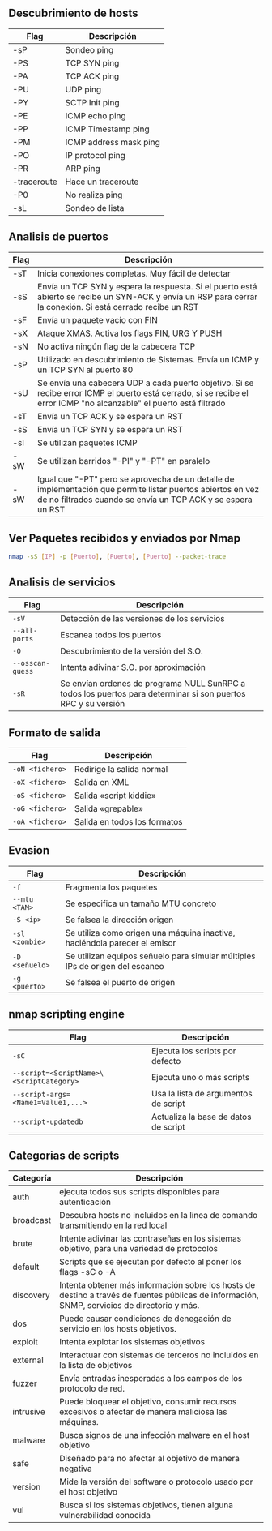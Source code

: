 ## Descubrimiento de hosts

| Flag        | Descripción            |
| ----------- | ---------------------- |
| -sP         | Sondeo ping            |
| -PS         | TCP SYN ping           |
| -PA         | TCP ACK ping           |
| -PU         | UDP ping               |
| -PY         | SCTP Init ping         |
| -PE         | ICMP echo ping         |
| -PP         | ICMP Timestamp ping    |
| -PM         | ICMP address mask ping |
| -PO         | IP protocol ping       |
| -PR         | ARP ping               |
| -traceroute | Hace un traceroute     |
| -P0         | No realiza ping        |
| -sL         | Sondeo de lista        |

## Analisis de puertos
| Flag | Descripción                                                                                                                                                                |
| ---- | -------------------------------------------------------------------------------------------------------------------------------------------------------------------------- |
| -sT  | Inicia conexiones completas. Muy fácil de detectar                                                                                                                         |
| -sS  | Envía un TCP SYN y espera la respuesta. Si el puerto está abierto se recibe un SYN-ACK y envía un RSP para cerrar la conexión. Si está cerrado recibe un RST               |
| -sF  | Envía un paquete vacío con FIN                                                                                                                                             |
| -sX  | Ataque XMAS. Activa los flags FIN, URG Y PUSH                                                                                                                              |
| -sN  | No activa ningún flag de la cabecera TCP                                                                                                                                   |
| -sP  | Utilizado en descubrimiento de Sistemas. Envía un ICMP y un TCP SYN al puerto 80                                                                                           |
| -sU  | Se envía una cabecera UDP a cada puerto objetivo. Si se recibe error ICMP el puerto está cerrado, si se recibe el error ICMP "no alcanzable" el puerto está filtrado       |
| -sT  | Envía un TCP ACK y se espera un RST                                                                                                                                        |
| -sS  | Envía un TCP SYN y se espera un RST                                                                                                                                        |
| -sI  | Se utilizan paquetes ICMP                                                                                                                                                  |
| -sW  | Se utilizan barridos "-PI" y "-PT" en paralelo                                                                                                                             |
| -sW  | Igual que "-PT" pero se aprovecha de un detalle de implementación que permite listar puertos abiertos en vez de no filtrados cuando se envía un TCP ACK y se espera un RST |


## Ver Paquetes recibidos y enviados por Nmap
```bash	
nmap -sS [IP] -p [Puerto], [Puerto], [Puerto] --packet-trace
```


## Analisis de servicios
| Flag             | Descripción                                                                                                   |
| ---------------- | ------------------------------------------------------------------------------------------------------------- |
| `-sV`            | Detección de las versiones de los servicios                                                                   |
| `--all-ports`    | Escanea todos los puertos                                                                                     |
| `-O`             | Descubrimiento de la versión del S.O.                                                                         |
| `--osscan-guess` | Intenta adivinar S.O. por aproximación                                                                        |
| `-sR`            | Se envían ordenes de programa NULL SunRPC a todos los puertos para determinar si son puertos RPC y su versión |


## Formato de salida
| Flag            | Descripción                  |
| --------------- | ---------------------------- |
| `-oN <fichero>` | Redirige la salida normal    |
| `-oX <fichero>` | Salida en XML                |
| `-oS <fichero>` | Salida «script kiddie»       |
| `-oG <fichero>` | Salida «grepable»            |
| `-oA <fichero>` | Salida en todos los formatos |

## Evasion
| Flag           | Descripción                                                                  |
| -------------- | ---------------------------------------------------------------------------- |
| `-f`           | Fragmenta los paquetes                                                       |
| `--mtu <TAM>`  | Se especifica un tamaño MTU concreto                                         |
| `-S <ip>`      | Se falsea la dirección origen                                                |
| `-sl <zombie>` | Se utiliza como origen una máquina inactiva, haciéndola parecer el emisor    |
| `-D <señuelo>` | Se utilizan equipos señuelo para simular múltiples IPs de origen del escaneo |
| `-g <puerto>`  | Se falsea el puerto de origen                                                |


## nmap scripting engine
| Flag                                     | Descripción                          |
| ---------------------------------------- | ------------------------------------ |
| `-sC`                                    | Ejecuta los scripts por defecto      |
| `--script=<ScriptName>\<ScriptCategory>` | Ejecuta uno o más scripts            |
| `--script-args=<Name1=Value1,...>`       | Usa la lista de argumentos de script |
| `--script-updatedb`                      | Actualiza la base de datos de script |

## Categorias de scripts
| Categoría | Descripción                                                                                                                                  |
| --------- | -------------------------------------------------------------------------------------------------------------------------------------------- |
| auth      | ejecuta todos sus scripts disponibles para autenticación                                                                                     |
| broadcast | Descubra hosts no incluidos en la línea de comando transmitiendo en la red local                                                             |
| brute     | Intente adivinar las contraseñas en los sistemas objetivo, para una variedad de protocolos                                                   |
| default   | Scripts que se ejecutan por defecto al poner los flags -sC o -A                                                                              |
| discovery | Intenta obtener más información sobre los hosts de destino a través de fuentes públicas de información, SNMP, servicios de directorio y más. |
| dos       | Puede causar condiciones de denegación de servicio en los hosts objetivos.                                                                   |
| exploit   | Intenta explotar los sistemas objetivos                                                                                                      |
| external  | Interactuar con sistemas de terceros no incluidos en la lista de objetivos                                                                   |
| fuzzer    | Envía entradas inesperadas a los campos de los protocolo de red.                                                                             |
| intrusive | Puede bloquear el objetivo, consumir recursos excesivos o afectar de manera maliciosa las máquinas.                                          |
| malware   | Busca signos de una infección malware en el host objetivo                                                                                    |
| safe      | Diseñado para no afectar al objetivo de manera negativa                                                                                      |
| version   | Mide la versión del software o protocolo usado por el host objetivo                                                                          |
| vul       | Busca si los sistemas objetivos, tienen alguna vulnerabilidad conocida                                                                       |
